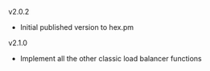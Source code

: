 v2.0.2
  * Initial published version to hex.pm

v2.1.0
  * Implement all the other classic load balancer functions